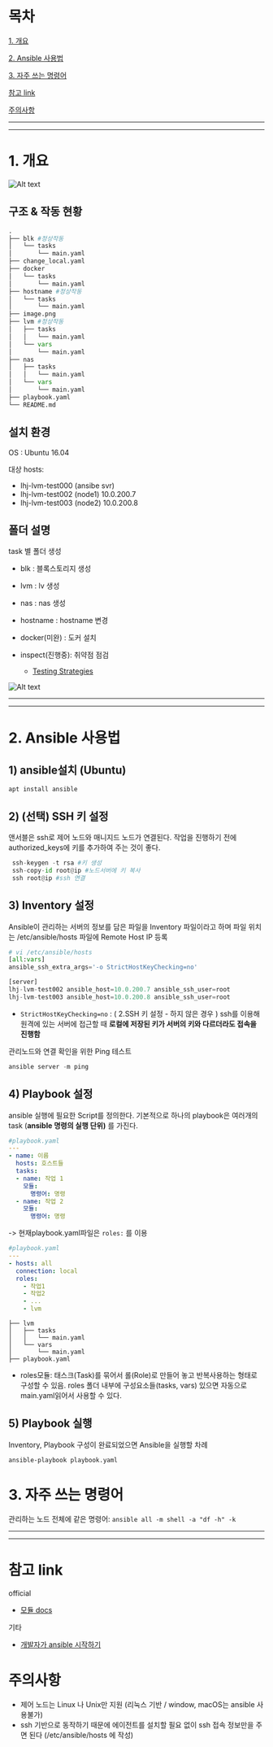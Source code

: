 
# 목차
[1. 개요](#1.개요)

[2. Ansible 사용법](#2.Ansible사용법)

[3. 자주 쓰는 명령어](#3.자주쓰는명령어)

[참고 link](#참고link)

[주의사항](#주의사항)

---
---


# 1. 개요
![Alt text](img/image.png)

## 구조 & 작동 현황
```python
.
├── blk #정상작동
│   └── tasks
│       └── main.yaml
├── change_local.yaml
├── docker 
│   └── tasks
│       └── main.yaml
├── hostname #정상작동
│   └── tasks
│       └── main.yaml
├── image.png
├── lvm #정상작동
│   ├── tasks
│   │   └── main.yaml
│   └── vars
│       └── main.yaml
├── nas
│   ├── tasks
│   │   └── main.yaml
│   └── vars
│       └── main.yaml
├── playbook.yaml
└── README.md
```
 ##  설치 환경
OS : Ubuntu 16.04

대상 hosts: 
- lhj-lvm-test000 (ansibe svr) 
- lhj-lvm-test002 (node1) 10.0.200.7
- lhj-lvm-test003 (node2) 10.0.200.8


## 폴더 설명
task 별 폴더 생성
 - blk : 블록스토리지 생성
 - lvm : lv 생성
 - nas : nas 생성
 - hostname : hostname 변경
 - docker(미완) : 도커 설치 

- inspect(진행중): 취약점 점검 

    - [Testing Strategies](https://docs.ansible.com/ansible/latest/reference_appendices/test_strategies.html)

![Alt text](img/image-1.png)


---
---

# 2. Ansible 사용법
## 1) ansible설치 (Ubuntu)

```
apt install ansible
```

## 2) (선택) SSH 키 설정

앤서블은 ssh로 제어 노드와 매니지드 노드가 연결된다. 작업을 진행하기 전에 authorized_keys에 키를 추가하여 주는 것이 좋다.
```python
 ssh-keygen -t rsa #키 생성
 ssh-copy-id root@ip #노드서버에 키 복사 
 ssh root@ip #ssh 연결
```

## 3) Inventory 설정
Ansible이 관리하는 서버의 정보를 담은 파일을 Inventory 파일이라고 하며 파일 위치는 /etc/ansible/hosts 
파일에 Remote Host IP 등록
```python
# vi /etc/ansible/hosts
[all:vars]
ansible_ssh_extra_args='-o StrictHostKeyChecking=no'

[server]
lhj-lvm-test002 ansible_host=10.0.200.7 ansible_ssh_user=root
lhj-lvm-test003 ansible_host=10.0.200.8 ansible_ssh_user=root
```
- ```StrictHostKeyChecking=no``` : ( 2.SSH 키 설정 - 하지 않은 경우 ) ssh를 이용해 원격에 있는 서버에 접근할 때 **로컬에 저장된 키가 서버의 키와 다르더라도 접속을 진행함**

관리노드와 연결 확인을 위한 Ping 테스트
```python
ansible server -m ping
```

## 4) Playbook 설정
ansible 실행에 필요한 Script를 정의한다. 기본적으로 하나의 playbook은 여러개의 task (**ansible 명령의 실행 단위)** 를 가진다.
```yaml
#playbook.yaml
---
- name: 이름
  hosts: 호스트들
  tasks:
  - name: 작업 1
    모듈:
      명령어: 명령
  - name: 작업 2
    모듈:
      명령어: 명령
```
-> 현재playbook.yaml파일은 ```roles:``` 를 이용
```yaml
#playbook.yaml
---
- hosts: all
  connection: local
  roles:
    - 작업1
    - 작업2
    - ...
    - lvm
```
```
├── lvm 
│   ├── tasks
│   │   └── main.yaml
│   └── vars
│       └── main.yaml
├── playbook.yaml
```
- roles모듈: 태스크(Task)를 묶어서 롤(Role)로 만들어 놓고 반복사용하는 형태로 구성할 수 있음.
roles 폴더 내부에 구성요소들(tasks, vars) 있으면 자동으로 main.yaml읽어서 사용할 수 있다.

## 5) Playbook 실행
Inventory, Playbook 구성이 완료되었으면 Ansible을 실행할 차례
```
ansible-playbook playbook.yaml
```

# 3. 자주 쓰는 명령어
관리하는 노드 전체에 같은 명령어: ```ansible all -m shell -a "df -h" -k```

---
---


# 참고 link
official
- [모듈 docs](https://docs.ansible.com/ansible/latest/collections/ansible/builtin/index.html)

기타
- [개발자가 ansible 시작하기](https://wikidocs.net/130112)

# 주의사항
- 제어 노드는 Linux 나 Unix만 지원  (리눅스 기반 / window, macOS는 ansible 사용불가)
- ssh 기반으로 동작하기 때문에 에이전트를 설치할 필요 없이 ssh 접속 정보만을 주면 된다 (/etc/ansible/hosts 에 작성)



